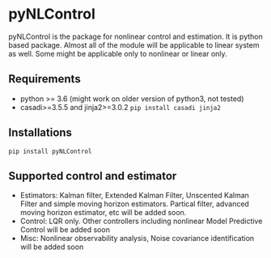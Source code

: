 # pyNLControl

pyNLControl is the package for nonlinear control and estimation. It is python based package. Almost all of the module will be applicable to linear system as well. Some might be applicable only to nonlinear or linear only.

## Requirements
* python >= 3.6 (might work on older version of python3, not tested)
* casadi>=3.5.5 and jinja2>=3.0.2 `pip install casadi jinja2 `


## Installations

```
pip install pyNLControl
```

## Supported control and estimator
* Estimators: Kalman filter, Extended Kalman Filter, Unscented Kalman Filter and simple moving horizon estimators. Partical filter,  advanced moving horizon estimator, etc will be added soon.
* Control: LQR only. Other controllers including nonlinear Model Predictive Control will be added soon
* Misc: Nonlinear observability analysis, Noise covariance identification will be added soon